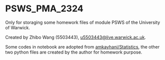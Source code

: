 # PSWS_PMA_2324

Only for storaging some homework files of module PSWS of the University of Warwick.

Created by Zhibo Wang (5503443), [u5503443@live.warwick.ac.uk](mailto:u5503443@live.warwick.ac.uk).

Some codes in notebook are adopted from [amkayhani/Statistics](https://github.com/amkayhani/Statistics), the other two python files are created by the author for homework purpose.
